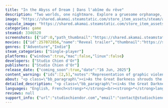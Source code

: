 ```yaml
---
title: "In the Abyss of Dream | Dans l'abîme du rêve"
description: "Two worlds, one nightmare. Explore a gruesome orphanage, solve puzzles related to an inexplicable phenomenon, and dive into the depths of dreams to uncover otherworldly horrors. In the Abyss of Dream is a cosmic horror point-and-click game set during the Great Darkness."
image: "https://shared.akamai.steamstatic.com/store_item_assets/steam/apps/3346520/header.jpg?t=1731941285"
capsule_image: "https://shared.akamai.steamstatic.com/store_item_assets/steam/apps/3346520/e83855feee978c4a544122e3087fec832df0f04e/capsule_231x87.jpg?t=1731941285"
categories: game
steamid: 3346520
screenshots: [{"id":0,"path_thumbnail":"https://shared.akamai.steamstatic.com/store_item_assets/steam/apps/3346520/ss_f04b7544f97feaa85428104862e2add041f9c9b1.600x338.jpg?t=1731941285","path_full":"https://shared.akamai.steamstatic.com/store_item_assets/steam/apps/3346520/ss_f04b7544f97feaa85428104862e2add041f9c9b1.1920x1080.jpg?t=1731941285"},{"id":1,"path_thumbnail":"https://shared.akamai.steamstatic.com/store_item_assets/steam/apps/3346520/ss_888731990364b77d13d3519f2df10efc5986b4ab.600x338.jpg?t=1731941285","path_full":"https://shared.akamai.steamstatic.com/store_item_assets/steam/apps/3346520/ss_888731990364b77d13d3519f2df10efc5986b4ab.1920x1080.jpg?t=1731941285"},{"id":2,"path_thumbnail":"https://shared.akamai.steamstatic.com/store_item_assets/steam/apps/3346520/ss_89034f715f31dac0e8372c5f45bb660b73c17f61.600x338.jpg?t=1731941285","path_full":"https://shared.akamai.steamstatic.com/store_item_assets/steam/apps/3346520/ss_89034f715f31dac0e8372c5f45bb660b73c17f61.1920x1080.jpg?t=1731941285"},{"id":3,"path_thumbnail":"https://shared.akamai.steamstatic.com/store_item_assets/steam/apps/3346520/ss_4c4eec67dc55448a4bba6dcf1798d3c00628ac9e.600x338.jpg?t=1731941285","path_full":"https://shared.akamai.steamstatic.com/store_item_assets/steam/apps/3346520/ss_4c4eec67dc55448a4bba6dcf1798d3c00628ac9e.1920x1080.jpg?t=1731941285"},{"id":4,"path_thumbnail":"https://shared.akamai.steamstatic.com/store_item_assets/steam/apps/3346520/ss_683ba36a63836413eeab4c1d851a1d2a82fd8e9f.600x338.jpg?t=1731941285","path_full":"https://shared.akamai.steamstatic.com/store_item_assets/steam/apps/3346520/ss_683ba36a63836413eeab4c1d851a1d2a82fd8e9f.1920x1080.jpg?t=1731941285"},{"id":5,"path_thumbnail":"https://shared.akamai.steamstatic.com/store_item_assets/steam/apps/3346520/ss_249e3829bb945858f61c7e9c9d89696f36e549f2.600x338.jpg?t=1731941285","path_full":"https://shared.akamai.steamstatic.com/store_item_assets/steam/apps/3346520/ss_249e3829bb945858f61c7e9c9d89696f36e549f2.1920x1080.jpg?t=1731941285"},{"id":6,"path_thumbnail":"https://shared.akamai.steamstatic.com/store_item_assets/steam/apps/3346520/ss_f5006ba3c1929a51d6ce5ea4f294ff9347cdd5fc.600x338.jpg?t=1731941285","path_full":"https://shared.akamai.steamstatic.com/store_item_assets/steam/apps/3346520/ss_f5006ba3c1929a51d6ce5ea4f294ff9347cdd5fc.1920x1080.jpg?t=1731941285"},{"id":7,"path_thumbnail":"https://shared.akamai.steamstatic.com/store_item_assets/steam/apps/3346520/ss_cdac21f835fa7057d6c63767cddc0437b6f1ffad.600x338.jpg?t=1731941285","path_full":"https://shared.akamai.steamstatic.com/store_item_assets/steam/apps/3346520/ss_cdac21f835fa7057d6c63767cddc0437b6f1ffad.1920x1080.jpg?t=1731941285"},{"id":8,"path_thumbnail":"https://shared.akamai.steamstatic.com/store_item_assets/steam/apps/3346520/ss_197e02ba00a90be1565d4933cc5949157fbc9824.600x338.jpg?t=1731941285","path_full":"https://shared.akamai.steamstatic.com/store_item_assets/steam/apps/3346520/ss_197e02ba00a90be1565d4933cc5949157fbc9824.1920x1080.jpg?t=1731941285"},{"id":9,"path_thumbnail":"https://shared.akamai.steamstatic.com/store_item_assets/steam/apps/3346520/ss_a81c03b00ae0b985a83b54c5e21781123f0890d5.600x338.jpg?t=1731941285","path_full":"https://shared.akamai.steamstatic.com/store_item_assets/steam/apps/3346520/ss_a81c03b00ae0b985a83b54c5e21781123f0890d5.1920x1080.jpg?t=1731941285"},{"id":10,"path_thumbnail":"https://shared.akamai.steamstatic.com/store_item_assets/steam/apps/3346520/ss_f5bb8c5766923295ddede60a729bd9e22d8e0e1e.600x338.jpg?t=1731941285","path_full":"https://shared.akamai.steamstatic.com/store_item_assets/steam/apps/3346520/ss_f5bb8c5766923295ddede60a729bd9e22d8e0e1e.1920x1080.jpg?t=1731941285"},{"id":11,"path_thumbnail":"https://shared.akamai.steamstatic.com/store_item_assets/steam/apps/3346520/ss_ccfed87fb57f4b6a97726761556d9f9a14a6cec3.600x338.jpg?t=1731941285","path_full":"https://shared.akamai.steamstatic.com/store_item_assets/steam/apps/3346520/ss_ccfed87fb57f4b6a97726761556d9f9a14a6cec3.1920x1080.jpg?t=1731941285"}]
movies: [{"id":257072856,"name":"Reveal trailer","thumbnail":"https://shared.akamai.steamstatic.com/store_item_assets/steam/apps/257072856/4b09655834262dee771e95c7a3103788d942aa6e/movie_600x337.jpg?t=1731941277","webm":{"480":"http://video.akamai.steamstatic.com/store_trailers/257072856/movie480_vp9.webm?t=1731941277","max":"http://video.akamai.steamstatic.com/store_trailers/257072856/movie_max_vp9.webm?t=1731941277"},"mp4":{"480":"http://video.akamai.steamstatic.com/store_trailers/257072856/movie480.mp4?t=1731941277","max":"http://video.akamai.steamstatic.com/store_trailers/257072856/movie_max.mp4?t=1731941277"},"highlight":true}]
genres: ["Adventure","Indie"]
steam_categories: ["Single-player"]
platforms: {"windows":true,"mac":false,"linux":false}
developers: ["Studio Chien d'Or"]
publishers: ["Studio Chien d'Or"]
release_date: {"coming_soon":true,"date":"16 Jun, 2025"}
content_warning: {"ids":[2,5],"notes":"Representation of graphic violence and blood."}
about: "<p class=\"bb_paragraph\"><i>As the Great Darkness shrouds the province of Quebec, young Thérèse’s life is upended when, after her mother’s death, she is placed in the Saint-Nicolas-de-la-Passion Orphanage. She finds herself in a place ruled by violence and cruelty, where God Himself seems to turn a blind eye to the suffering of His children.</i></p><p class=\"bb_paragraph\"></p><p class=\"bb_paragraph\"><i>At night, Thérèse is transported to another world. It seems more peaceful, almost enchanting, but she quickly realizes that horrors beyond comprehension lurk there. And perhaps this world, which appears only in her dreams, can explain the strange phenomena that occur within the orphanage’s walls.</i></p><p class=\"bb_paragraph\"></p><p class=\"bb_paragraph\"><i>In the Abyss of Dream</i> is a first-person point-and-click adventure game. Journey between two worlds – a sinister orphanage and a realm of dreams – to uncover the origins of the afflictions that torment the orphans. Immersive, intricately detailed environments await you. Explore these two worlds and unravel their mysteries by solving realistic and surreal puzzles that will test your powers of observation and deduction. Immerse yourself in a poignant tale of cosmic horror to reveal the dark legacy of the Catholic clergy in Quebec and its orphanages.</p>"
detailed_description: "<p class=\"bb_paragraph\"><i>As the Great Darkness shrouds the province of Quebec, young Thérèse’s life is upended when, after her mother’s death, she is placed in the Saint-Nicolas-de-la-Passion Orphanage. She finds herself in a place ruled by violence and cruelty, where God Himself seems to turn a blind eye to the suffering of His children.</i></p><p class=\"bb_paragraph\"></p><p class=\"bb_paragraph\"><i>At night, Thérèse is transported to another world. It seems more peaceful, almost enchanting, but she quickly realizes that horrors beyond comprehension lurk there. And perhaps this world, which appears only in her dreams, can explain the strange phenomena that occur within the orphanage’s walls.</i></p><p class=\"bb_paragraph\"></p><p class=\"bb_paragraph\"><i>In the Abyss of Dream</i> is a first-person point-and-click adventure game. Journey between two worlds – a sinister orphanage and a realm of dreams – to uncover the origins of the afflictions that torment the orphans. Immersive, intricately detailed environments await you. Explore these two worlds and unravel their mysteries by solving realistic and surreal puzzles that will test your powers of observation and deduction. Immerse yourself in a poignant tale of cosmic horror to reveal the dark legacy of the Catholic clergy in Quebec and its orphanages.</p>"
languages: "English, French<strong>*</strong><br><strong>*</strong>languages with full audio support"
reviews: null
support_info: {"url":"studiochiendor.com","email":"contact@studiochiendor.com"}
---
```


